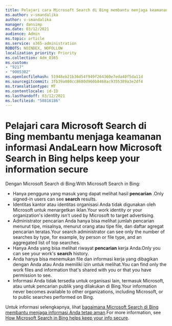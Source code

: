 ```yaml
---
title: Pelajari cara Microsoft Search di Bing membantu menjaga keamanan informasi Anda
ms.author: v-smandalika
author: v-smandalika
manager: dansimp
ms.date: 03/12/2021
audience: Admin
ms.topic: article
ms.service: o365-administration
ROBOTS: NOINDEX, NOFOLLOW
localization_priority: Priority
ms.collection: Adm_O365
ms.custom:
- "9217"
- "9005302"
ms.openlocfilehash: 51948eb21b36d54f949f264360e7eda40f5da11d
ms.sourcegitcommit: 3fb39a080cc8680d960b8468ac9355389a3e2df4
ms.translationtype: MT
ms.contentlocale: id-ID
ms.lasthandoff: 03/12/2021
ms.locfileid: "50816186"
---
```

# <a name="learn-how-microsoft-search-in-bing-helps-keep-your-information-secure"></a><span data-ttu-id="ff254-102">Pelajari cara Microsoft Search di Bing membantu menjaga keamanan informasi Anda</span><span class="sxs-lookup"><span data-stu-id="ff254-102">Learn how Microsoft Search in Bing helps keep your information secure</span></span>

<span data-ttu-id="ff254-103">Dengan Microsoft Search di Bing:</span><span class="sxs-lookup"><span data-stu-id="ff254-103">With Microsoft Search in Bing:</span></span>

- <span data-ttu-id="ff254-104">Hanya pengguna yang masuk yang dapat melihat hasil **pencarian** .</span><span class="sxs-lookup"><span data-stu-id="ff254-104">Only signed-in users can see **search** results.</span></span>
- <span data-ttu-id="ff254-105">Identitas kantor atau identitas organisasi Anda tidak digunakan oleh Microsoft untuk menargetkan iklan.</span><span class="sxs-lookup"><span data-stu-id="ff254-105">Your work identity or your organization's identity isn't used by Microsoft to target advertising.</span></span>
- <span data-ttu-id="ff254-106">Administrator pencarian Anda hanya bisa melihat jumlah pencarian menurut tipe, misalnya, menurut orang atau tipe file, dan daftar agregat pencarian teratas.</span><span class="sxs-lookup"><span data-stu-id="ff254-106">Your search administrator can see only the number of searches by type, for example, by person or file type, and an aggregated list of top searches.</span></span>
- <span data-ttu-id="ff254-107">Hanya Anda yang bisa melihat riwayat **pencarian** kerja Anda.</span><span class="sxs-lookup"><span data-stu-id="ff254-107">Only you can see your work's **search** history.</span></span>
- <span data-ttu-id="ff254-108">Anda hanya bisa menemukan file dan informasi kerja yang dibagikan dengan Anda atau Anda memiliki izin untuk melihat.</span><span class="sxs-lookup"><span data-stu-id="ff254-108">You can find only the work files and information that's shared with you or that you have permission to see.</span></span>
- <span data-ttu-id="ff254-109">Informasi Anda tidak tersedia untuk organisasi lain, termasuk Microsoft, atau untuk pencarian publik yang dilakukan di Bing.</span><span class="sxs-lookup"><span data-stu-id="ff254-109">Your information never becomes available to other organizations, including Microsoft, or to public searches performed on Bing.</span></span>

<span data-ttu-id="ff254-110">Untuk informasi selengkapnya, lihat [bagaimana Microsoft Search di Bing membantu menjaga informasi Anda tetap aman](https://support.microsoft.com/office/how-microsoft-search-in-bing-helps-keep-your-info-secure-cbce46ae-bb1f-4d0e-86f1-5984f4589113).</span><span class="sxs-lookup"><span data-stu-id="ff254-110">For more information, see [How Microsoft Search in Bing helps keep your info secure](https://support.microsoft.com/office/how-microsoft-search-in-bing-helps-keep-your-info-secure-cbce46ae-bb1f-4d0e-86f1-5984f4589113).</span></span>

